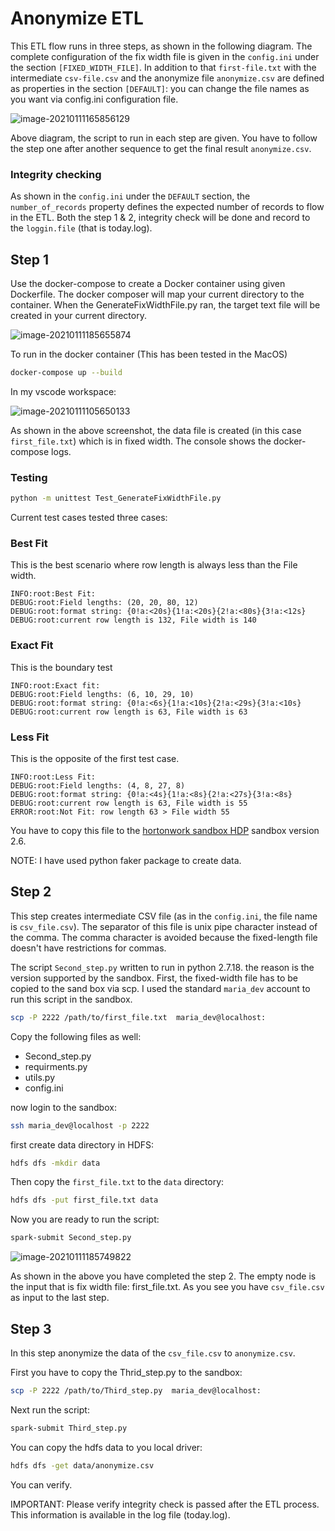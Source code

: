 # Anonymize ETL

This ETL flow runs in three steps, as shown in the following diagram. The complete configuration of the fix width file is given in the `config.ini` under the section `[FIXED_WIDTH_FILE]`. In addition to that `first-file.txt` with the intermediate `csv-file.csv` and the anonymize file `anonymize.csv` are defined as properties in the section `[DEFAULT]`: you can change the file names as you want via config.ini configuration file.



![image-20210111165856129](https://cdn.jsdelivr.net/gh/ojitha/blog@master/uPic/image-20210111165856129.png)

Above diagram, the script to run in each step are given. You have to follow the step one after another sequence to get the final result `anonymize.csv`.



### Integrity checking

As shown in the `config.ini` under the `DEFAULT` section, the `number_of_records` property defines the expected number of records to flow in the ETL. Both the step 1 & 2, integrity check will be done and record to the `loggin.file` (that is today.log).

## Step 1

Use the docker-compose to create a Docker container using given Dockerfile. The docker composer will map your current directory to the container. When the GenerateFixWidthFile.py ran, the target text file will be created in your current directory.

![image-20210111185655874](https://cdn.jsdelivr.net/gh/ojitha/blog@master/uPic/image-20210111185655874.png)

To run in the docker container (This has been tested in the MacOS)

```bash
docker-compose up --build
```
In my vscode workspace:

![image-20210111105650133](https://cdn.jsdelivr.net/gh/ojitha/blog@master/uPic/image-20210111105650133.png)

As shown in the above screenshot, the data file is created (in this case `first_file.txt`) which is in fixed width. The console shows the docker-compose logs.

### Testing
```bash
python -m unittest Test_GenerateFixWidthFile.py
```
Current test cases tested three cases:

### Best Fit
This is the best scenario where row length is always less than the File width.

```
INFO:root:Best Fit:
DEBUG:root:Field lengths: (20, 20, 80, 12)
DEBUG:root:format string: {0!a:<20s}{1!a:<20s}{2!a:<80s}{3!a:<12s}
DEBUG:root:current row length is 132, File width is 140
```

### Exact Fit
This is the boundary test

```
INFO:root:Exact fit:
DEBUG:root:Field lengths: (6, 10, 29, 10)
DEBUG:root:format string: {0!a:<6s}{1!a:<10s}{2!a:<29s}{3!a:<10s}
DEBUG:root:current row length is 63, File width is 63
```

### Less Fit
This is the opposite of the first test case.

```
INFO:root:Less Fit:
DEBUG:root:Field lengths: (4, 8, 27, 8)
DEBUG:root:format string: {0!a:<4s}{1!a:<8s}{2!a:<27s}{3!a:<8s}
DEBUG:root:current row length is 63, File width is 55
ERROR:root:Not Fit: row length 63 > File width 55
```

You have to copy this file to the [hortonwork sandbox HDP](https://www.cloudera.com/downloads/hortonworks-sandbox.html) sandbox version 2.6. 

NOTE: I have used python faker package to create data.

## Step 2

This step creates intermediate CSV file (as in the `config.ini`, the file name is `csv_file.csv`). The separator of this file is unix pipe character instead of the comma. The comma character is avoided because the fixed-length file doesn't have restrictions for commas.

The script `Second_step.py` written to run in python 2.7.18.  the reason is the version supported by the sandbox. First, the fixed-width file has to be copied to the sand box via scp. I used the standard `maria_dev` account to run this script in the sandbox. 

```bash
scp -P 2222 /path/to/first_file.txt  maria_dev@localhost:
```

Copy the following files as well:

- Second_step.py
- requirments.py
- utils.py
- config.ini

now login to the sandbox:

```bash
ssh maria_dev@localhost -p 2222
```

first create data directory in HDFS:

```bash
hdfs dfs -mkdir data
```

Then copy the `first_file.txt` to the `data` directory:

```bash
hdfs dfs -put first_file.txt data
```

Now you are ready to run the script:

```bash
spark-submit Second_step.py
```

![image-20210111185749822](https://cdn.jsdelivr.net/gh/ojitha/blog@master/uPic/image-20210111185749822.png)

As shown in the above you have completed the step 2. The empty node is the input that is fix width file: first_file.txt. As you see you have `csv_file.csv` as input to the last step.

## Step 3

In this step anonymize the data of the `csv_file.csv` to `anonymize.csv`.

First you have to copy the Thrid_step.py to the sandbox:

```bash
scp -P 2222 /path/to/Third_step.py  maria_dev@localhost:
```

Next run the script:

```bash
spark-submit Third_step.py
```

You can copy the hdfs data to you local driver:

```bash
hdfs dfs -get data/anonymize.csv
```

You can verify.

IMPORTANT: Please verify integrity check is passed after the ETL process. This information is available in the log file (today.log). 